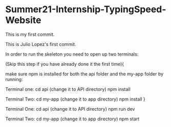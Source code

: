 # Summer21-Internship-TypingSpeed-Website

This is my first commit.

This is Julio Lopez's first commit.

In order to run the skeleton you need to open up two terminals:

(Skip this step if you have already done it the first time){

make sure npm is installed for both the api folder and the my-app folder by running:

Terminal one:
cd api  (change it to API directory)
npm install

Terminal Two:
cd my-app (change it to app directory)
npm install
}

Terminal One:
cd api (change it to API directory)
npm run dev

Terminal Two:
cd my-app (change it to app directory)
npm start
